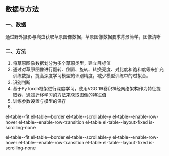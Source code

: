 ## 数据与方法

### 一、数据

通过野外摄影与爬虫获取草原图像数据，草原图像数据要求背景简单，图像清晰



### 二、方法

1. 将草原图像数据划分为多个草原类型，建立目标值
2. 通过对草原图像进行翻转、倒置、旋转、转换亮度、对比度和饱和度等来扩充训练数据，提高深度学习模型的识别精度，减少模型训练中的过拟合。
3. 识别判断
4. 基于PyTorch框架进行深度学习，使用VGG 19卷积神经网络架构作为特征提取器，通过迁移学习的方法来获取图像的特征值
5. 训练参数设置与模型的保存
6. 





el-table--fit el-table--border el-table--scrollable-y el-table--enable-row-hover el-table--enable-row-transition el-table el-table--layout-fixed is-scrolling-none



el-table--fit el-table--border el-table--scrollable-y el-table--enable-row-hover el-table--enable-row-transition el-table el-table--layout-fixed is-scrolling-none